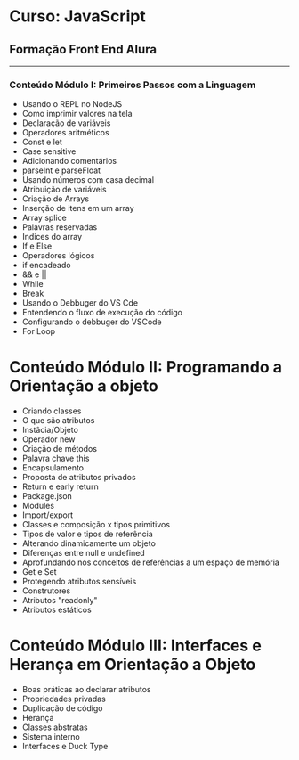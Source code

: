 # Curso: JavaScript

## Formação Front End Alura
---
### Conteúdo Módulo I: Primeiros Passos com a Linguagem
- Usando o REPL no NodeJS
- Como imprimir valores na tela
- Declaração de variáveis
- Operadores aritméticos
- Const e let
- Case sensitive
- Adicionando comentários
- parseInt e parseFloat
- Usando números com casa decimal
- Atribuição de variáveis
- Criação de Arrays
- Inserção de itens em um array
- Array splice
- Palavras reservadas
- Indices do array
- If e Else
- Operadores lógicos
- if encadeado
- && e ||
- While
- Break
- Usando o Debbuger do VS Cde
- Entendendo o fluxo de execução do código
- Configurando o debbuger do VSCode
- For Loop

# Conteúdo Módulo II: Programando a Orientação a objeto
- Criando classes
- O que são atributos
- Instâcia/Objeto
- Operador new
- Criação de métodos
- Palavra chave this
- Encapsulamento
- Proposta de atributos privados
- Return e early return
- Package.json
- Modules
- Import/export
- Classes e composição x tipos primitivos
- Tipos de valor e tipos de referência
- Alterando dinamicamente um objeto
- Diferenças entre null e undefined
- Aprofundando nos conceitos de referências a um espaço de memória
- Get e Set
- Protegendo atributos sensíveis
- Construtores
- Atributos "readonly"
- Atributos estáticos

# Conteúdo Módulo III: Interfaces e Herança em Orientação a Objeto
- Boas práticas ao declarar atributos
- Propriedades privadas
- Duplicação de código
- Herança
- Classes abstratas
- Sistema interno 
- Interfaces e Duck Type